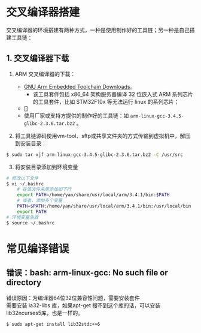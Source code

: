 # 交叉编译器搭建
    
交叉编译器的环境搭建有两种方式，一种是使用制作好的工具链；另一种是自己搭建工具链：

## 1. 交叉编译器下载
1. ARM 交叉编译器的下载：
    - [GNU Arm Embedded Toolchain Downloads](https://developer.arm.com/downloads/-/gnu-rm)。
        - 该工具套件包括 x86_64 架构服务器编译 32 位嵌入式 ARM 系列芯片的工具套件，比如 STM32F10x 等无法运行 linux 的系列芯片；
    - []
    - 使用厂家或支持方提供的制作好的工具链：如 `arm-linux-gcc-3.4.5-glibc-2.3.6.tar.bz2` 。

2. 将工具链源码使用vm-tool、sftp或共享文件夹的方式传输到虚拟机中，解压到安装目录：

```bash
$ sudo tar xjf arm-linux-gcc-3.4.5-glibc-2.3.6.tar.bz2 -C /usr/src
```

3. 将安装目录添加到环境变量

```bash
# 修改以下文件
$ vi ~/.bashrc
    # 在该文件末尾添加如下行
    export PATH=/home/yan/share/usr/local/arm/3.4.1/bin:$PATH
    # 或者，添加多个变量
    PATH=$PATH:/home/yan/share/usr/local/arm/3.4.1/bin:/usr/local/bin
    export PATH
# 环境变量生效
$ source ~/.bashrc
```

# 常见编译错误

## **错误：bash: arm-linux-gcc: No such file or directory**

错误原因：为编译器64位32位兼容性问题，需要安装套件  
需要安装 ia32-libs 库，如果apt-get 搜不到这个库的话，可以安装lib32ncurses5库，也是一样的。

```bash
$ sudo apt-get install lib32stdc++6
```